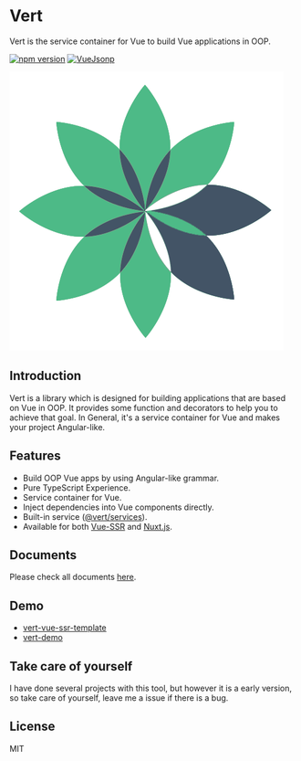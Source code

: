 # Vert

Vert is the service container for Vue to build Vue applications in OOP.

[![npm version](https://badge.fury.io/js/%40vert%2Fcore.svg)](https://badge.fury.io/js/%40vert%2Fcore)
[![VueJsonp](https://github.com/vuevert/Vert-Core/workflows/Test/badge.svg)](https://github.com/LancerComet/vue-jsonp/actions)

![vert-logo](https://raw.githubusercontent.com/LancerComet/Vert-Core/master/logo.png)

## Introduction

Vert is a library which is designed for building applications that are based on Vue in OOP. It provides some function and decorators to help you to achieve that goal. In General, it's a service container for Vue and makes your project Angular-like.

## Features

 - Build OOP Vue apps by using Angular-like grammar.
 - Pure TypeScript Experience.
 - Service container for Vue.
 - Inject dependencies into Vue components directly.
 - Built-in service ([@vert/services](https://github.com/LancerComet/Vert-Services)).
 - Available for both [Vue-SSR](https://ssr.vuejs.org) and [Nuxt.js](https://github.com/nuxt/nuxt.js).
 
## Documents

Please check all documents [here](https://github.com/vuevert/Vert-Core/tree/master/doc).

## Demo

 - [vert-vue-ssr-template](https://github.com/LancerComet/vert-vue-ssr-template)
 - [vert-demo](https://github.com/LancerComet/Vert-Demo)

## Take care of yourself

I have done several projects with this tool, but however it is a early version, so take care of yourself, leave me a issue if there is a bug.

## License

MIT
